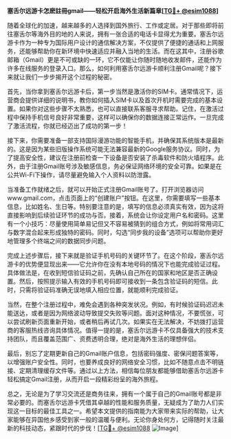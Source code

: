 **塞舌尔远游卡怎麽註冊gmail——轻松开启海外生活新篇章[[TG💪+ @esim1088](https://t.me/s/esim1088)]**

随着全球化的加速，越来越多的人选择到国外旅行、工作或定居。对于那些即将前往塞舌尔等海外目的地的人来说，拥有一张合适的电话卡显得尤为重要。塞舌尔远游卡作为一种专为国际用户设计的通信解决方案，不仅提供了便捷的通话和上网服务，还能够帮助你在新环境中快速适应并融入当地的生活。而在这其中，注册谷歌邮箱（Gmail）更是不可或缺的一环，它不仅能让你随时随地收发邮件，还能作为许多在线服务的登录入口。那么，如何利用塞舌尔远游卡顺利注册Gmail呢？接下来就让我们一步步揭开这个过程的秘密。

首先，当你拿到塞舌尔远游卡后，第一步当然是激活你的SIM卡。通常情况下，运营商会提供详细的说明书，教你如何插入SIM卡以及首次开机时需要完成的基本设置。如果你对这些步骤不太熟悉，也可以直接联系客服寻求帮助。记住，在激活过程中保持手机信号良好非常重要，这样可以确保你的数据连接正常运作。一旦完成了激活流程，你就已经迈出了成功的第一步！

接下来，你需要准备一部支持国际漫游功能的智能手机，并确保其系统版本是最新的。这是因为某些旧版操作系统可能无法兼容最新的Google服务协议。同时，为了提高安全性，建议在注册前检查一下设备是否安装了杀毒软件和防火墙程序。此外，由于注册Gmail账号涉及敏感信息，务必保证网络环境的安全可靠。如果是在公共Wi-Fi下操作，请尽量避免输入个人资料以防泄露。

当准备工作就绪之后，就可以开始正式注册Gmail账号了。打开浏览器访问www.gmail.com，点击页面上的“创建账户”按钮。在这里，你需要填写一些基本信息，比如姓名、生日等。特别要注意的是，填写的信息必须真实有效，因为这将直接影响到后续验证环节的成功与否。接着，系统会让你设定用户名和密码。这里有一个小技巧：尽量使用简单易记但又不容易被猜到的组合方式，例如将常用词汇与数字混合起来形成独特的密码。同时，勾选“同步我的设备”选项可以帮助你更好地管理多个终端之间的数据同步问题。

完成上述步骤后，接下来就是验证手机号码的关键环节了。在这个阶段，塞舌尔远游卡的优势便显现出来——它允许你在没有本地号码的情况下也能完成验证过程。具体做法是，在收到短信验证码之前，先确认自己所在的国家和地区是否正确设置。然后，按照提示输入有效的手机号码即可接收到一条包含验证码的短信。此时，只需将验证码准确无误地填入相应位置，就能顺利完成验证。

当然，在整个注册过程中，难免会遇到各种突发状况。例如，有时候验证码迟迟未能送达，或者是因为网络波动导致提交失败等问题。面对这种情况，不要慌张，可以尝试刷新页面重新开始，或者稍后再试几次。如果实在无法解决，不妨拨打运营商的客服热线咨询具体情况。值得一提的是，塞舌尔远游卡不仅具备强大的技术支持团队，而且覆盖范围广、资费透明合理，绝对是海外生活的理想伴侣。

最后，别忘了定期更新自己的Gmail账户信息，包括密码强度、密保问题答案等，以增强账户安全性。同时，也要养成良好的网络安全习惯，比如不随意点击不明链接、定期清理缓存文件等。通过以上方法，相信每位朋友都能够借助塞舌尔远游卡轻松搞定Gmail注册，从而开启一段精彩纷呈的海外旅程。

总之，无论是为了学习交流还是商务往来，拥有一个属于自己的Gmail账号都是非常必要的。而塞舌尔远游卡凭借其卓越的性能和服务质量，无疑成为了助力人们实现这一目标的最佳工具之一。希望本文提供的指南能为大家带来实际的帮助，让大家能够在异国他乡感受到家一般的温暖与便利。无论你身处何方，记得随时关注最新的科技动态，紧跟时代的步伐！[[TG💪+ @esim1088](https://t.me/s/esim1088) ![Image](https://i.postimg.cc/4NQfJmqS/Snipaste-2025-05-13-00-14-12.png)]